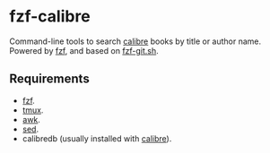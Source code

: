 # fzf-calibre

Command-line tools to search [calibre](https://calibre-ebook.com/) books by title or author name. Powered by [fzf](https://github.com/junegunn/fzf), and based on [fzf-git.sh](https://github.com/junegunn/fzf-git.sh).

## Requirements

- [fzf](https://github.com/junegunn/fzf).
- [tmux](https://github.com/tmux/tmux).
- [awk](https://www.gnu.org/software/gawk/).
- [sed](https://www.gnu.org/software/sed/).
- calibredb (usually installed with [calibre](https://calibre-ebook.com/)).
